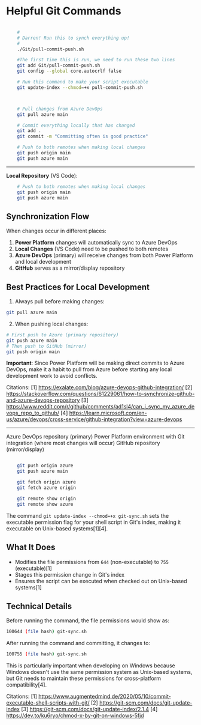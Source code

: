 
# Helpful Git Commands 


```bash

    #
    # Darren! Run this to synch everything up!
    #
    ./Git/pull-commit-push.sh

```
  
```bash
    #The first time this is run, we need to run these two lines
    git add Git/pull-commit-push.sh
    git config --global core.autocrlf false

    # Run this command to make your script executable
    git update-index --chmod=+x pull-commit-push.sh
```


```bash


    # Pull changes from Azure DevOps
    git pull azure main  

    # Commit everything locally that has changed
    git add .
    git commit -m "Committing often is good practice"

    # Push to both remotes when making local changes
    git push origin main
    git push azure main

```


---


**Local Repository** (VS Code):

```bash
    # Push to both remotes when making local changes
    git push origin main
    git push azure main
```

## Synchronization Flow

When changes occur in different places:
1. **Power Platform** changes will automatically sync to Azure DevOps
2. **Local Changes** (VS Code) need to be pushed to both remotes
3. **Azure DevOps** (primary) will receive changes from both Power Platform and local development
4. **GitHub** serves as a mirror/display repository

## Best Practices for Local Development

1. Always pull before making changes:
```bash
git pull azure main
```

2. When pushing local changes:
```bash
# First push to Azure (primary repository)
git push azure main
# Then push to GitHub (mirror)
git push origin main
```

**Important**: Since Power Platform will be making direct commits to Azure DevOps, make it a habit to pull from Azure before starting any local development work to avoid conflicts.

Citations:
[1] https://exalate.com/blog/azure-devops-github-integration/
[2] https://stackoverflow.com/questions/61229061/how-to-synchronize-github-and-azure-devops-repository
[3] https://www.reddit.com/r/github/comments/ad1sl4/can_i_sync_my_azure_devops_repo_to_github/
[4] https://learn.microsoft.com/en-us/azure/devops/cross-service/github-integration?view=azure-devops

---

Azure DevOps repository (primary)
Power Platform environment with Git integration (where most changes will occur)
GitHub repository (mirror/display)

```bash

    git push origin azure
    git push azure main

    git fetch origin azure
    git fetch azure origin

    git remote show origin
    git remote show azure

```




The command `git update-index --chmod=+x git-sync.sh` sets the executable permission flag for your shell script in Git's index, making it executable on Unix-based systems[1][4].

## What It Does

- Modifies the file permissions from `644` (non-executable) to `755` (executable)[1]
- Stages this permission change in Git's index
- Ensures the script can be executed when checked out on Unix-based systems[1]

## Technical Details

Before running the command, the file permissions would show as:
```bash
100644 (file hash) git-sync.sh
```

After running the command and committing, it changes to:
```bash
100755 (file hash) git-sync.sh
```

This is particularly important when developing on Windows because Windows doesn't use the same permission system as Unix-based systems, but Git needs to maintain these permissions for cross-platform compatibility[4].

Citations:
[1] https://www.augmentedmind.de/2020/05/10/commit-executable-shell-scripts-with-git/
[2] https://git-scm.com/docs/git-update-index
[3] https://git-scm.com/docs/git-update-index/2.1.4
[4] https://dev.to/ku6ryo/chmod-x-by-git-on-windows-5fjd